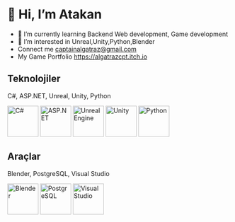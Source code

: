 # 👋 Hi, I’m Atakan
- 🌱 I’m currently learning Backend Web development, Game development
- 👀 I’m interested in Unreal,Unity,Python,Blender
- Connect me 
 captainalgatraz@gmail.com
 - My Game Portfolio 
 https://algatrazcpt.itch.io



## Teknolojiler
C#, ASP.NET, Unreal, Unity, Python

<p align="left">
  <img src="https://cdn.jsdelivr.net/gh/devicons/devicon/icons/csharp/csharp-original.svg" alt="C#" width="70" height="70"/>
  <img src="https://cdn.jsdelivr.net/gh/devicons/devicon/icons/dotnetcore/dotnetcore-original.svg" alt="ASP.NET" width="70" height="70"/>
  <img src="https://upload.wikimedia.org/wikipedia/commons/c/c2/Unreal_Engine_Logo_%28new_typeface%29.svg" alt="Unreal Engine" width="70" height="70"/>
  <img src="https://cdn.jsdelivr.net/gh/devicons/devicon/icons/unity/unity-original.svg" alt="Unity" width="70" height="70"/>
  <img src="https://cdn.jsdelivr.net/gh/devicons/devicon/icons/python/python-original.svg" alt="Python" width="70" height="70"/>

</p>

## Araçlar
Blender, PostgreSQL, Visual Studio

<p align="left">
  <img src="https://cdn.jsdelivr.net/gh/devicons/devicon/icons/blender/blender-original.svg" alt="Blender" width="70" height="70"/>
  <img src="https://cdn.jsdelivr.net/gh/devicons/devicon/icons/postgresql/postgresql-original.svg" alt="PostgreSQL" width="70" height="70"/>
  <img src="https://upload.wikimedia.org/wikipedia/commons/2/2c/Visual_Studio_Icon_2022.svg" alt="Visual Studio" width="70" height="70"/>
</p>
